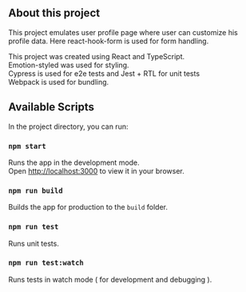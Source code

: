 ## About this project

This project emulates user profile page where user can customize his profile data. Here react-hook-form is used for form handling.

This project was created using React and TypeScript. \
Emotion-styled was used for styling. \
Cypress is used for e2e tests and Jest + RTL for unit tests \
Webpack is used for bundling.

## Available Scripts

In the project directory, you can run:

### `npm start`

Runs the app in the development mode.\
Open [http://localhost:3000](http://localhost:3000) to view it in your browser.

### `npm run build`

Builds the app for production to the `build` folder.

### `npm run test`

Runs unit tests. 

### `npm run test:watch`

Runs tests in watch mode ( for development and debugging ). 